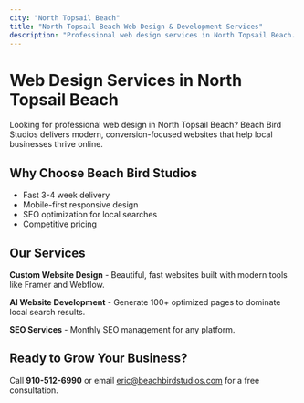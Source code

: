 ```yaml
---
city: "North Topsail Beach"
title: "North Topsail Beach Web Design & Development Services"
description: "Professional web design services in North Topsail Beach. Custom websites, AI development, and SEO services for local businesses."
---
```


# Web Design Services in North Topsail Beach

Looking for professional web design in North Topsail Beach? Beach Bird Studios delivers modern, conversion-focused websites that help local businesses thrive online.

## Why Choose Beach Bird Studios

- Fast 3-4 week delivery
- Mobile-first responsive design
- SEO optimization for local searches
- Competitive pricing

## Our Services

**Custom Website Design** - Beautiful, fast websites built with modern tools like Framer and Webflow.

**AI Website Development** - Generate 100+ optimized pages to dominate local search results.

**SEO Services** - Monthly SEO management for any platform.

## Ready to Grow Your Business?

Call **910-512-6990** or email eric@beachbirdstudios.com for a free consultation.